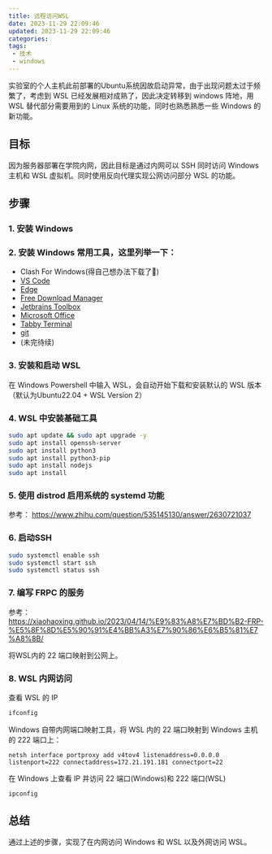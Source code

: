 ```yaml
---
title: 远程访问WSL
date: 2023-11-29 22:09:46
updated: 2023-11-29 22:09:46
categories:
tags:
 - 技术
 - windows
---
```


实验室的个人主机此前部署的Ubuntu系统因故启动异常，由于出现问题太过于频繁了，考虑到 WSL 已经发展相对成熟了，因此决定转移到 windows 阵地，用 WSL 替代部分需要用到的 Linux 系统的功能，同时也熟悉熟悉一些 Windows 的新功能。

<!-- more -->

## 目标

因为服务器部署在学院内网，因此目标是通过内网可以 SSH 同时访问 Windows 主机和 WSL 虚拟机。同时使用反向代理实现公网访问部分 WSL 的功能。


## 步骤

### 1. 安装 Windows
### 2. 安装 Windows 常用工具，这里列举一下：


 * Clash For Windows(得自己想办法下载了🤔)
 * [VS Code](https://code.visualstudio.com)
 * [Edge](https://www.microsoft.com/zh-cn/edge/download)
 * [Free Download Manager](https://www.freedownloadmanager.org/zh/download.htm)
 * [Jetbrains Toolbox](https://www.jetbrains.com/toolbox-app/)
 * [Microsoft Office](https://www.office.com)
 * [Tabby Terminal](https://github.com/Eugeny/tabby/releases)
 * [git](https://gitforwindows.org)
 * (未完待续)

### 3. 安装和启动 WSL

在 Windows Powershell 中输入 WSL，会自动开始下载和安装默认的 WSL 版本（默认为Ubuntu22.04 + WSL Version 2）

### 4. WSL 中安装基础工具

``` bash
sudo apt update && sudo apt upgrade -y
sudo apt install openssh-server
sudo apt install python3
sudo apt install python3-pip
sudo apt install nodejs
sudo apt install
```


### 5. 使用 distrod 启用系统的 systemd 功能

参考： https://www.zhihu.com/question/535145130/answer/2630721037

### 6. 启动SSH


``` bash
sudo systemctl enable ssh
sudo systemctl start ssh
sudo systemctl status ssh
```

### 7. 编写 FRPC 的服务

参考：https://xiaohaoxing.github.io/2023/04/14/%E9%83%A8%E7%BD%B2-FRP-%E5%8F%8D%E5%90%91%E4%BB%A3%E7%90%86%E6%B5%81%E7%A8%8B/

  将WSL内的 22 端口映射到公网上。

### 8. WSL 内网访问

查看 WSL 的 IP

``` bash
ifconfig
```

Windows 自带内网端口映射工具，将 WSL 内的 22 端口映射到 Windows 主机的 222 端口上：


``` shell
netsh interface portproxy add v4tov4 listenaddress=0.0.0.0 listenport=222 connectaddress=172.21.191.181 connectport=22
```

在 Windows 上查看 IP 并访问 22 端口(Windows)和 222 端口(WSL)

``` shell
ipconfig
```


## 总结

通过上述的步骤，实现了在内网访问 Windows 和 WSL 以及外网访问 WSL。
